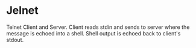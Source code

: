 # Jelnet
Telnet Client and Server. Client reads stdin and sends to server where the message is echoed into a shell. Shell output is echoed back to client's stdout.
